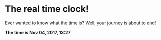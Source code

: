 # The real time clock!

Ever wanted to know what the time is? Well, your journey is about to end!

**The time is Nov 04, 2017, 13:27**